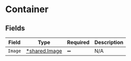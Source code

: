 # Container


## Fields

| Field                                         | Type                                          | Required                                      | Description                                   |
| --------------------------------------------- | --------------------------------------------- | --------------------------------------------- | --------------------------------------------- |
| `Image`                                       | [*shared.Image](../../models/shared/image.md) | :heavy_minus_sign:                            | N/A                                           |
